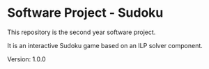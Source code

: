 # Software Project - Sudoku
This repository is the second year software project.

It is an interactive Sudoku game based on an ILP solver component.

Version: 1.0.0
